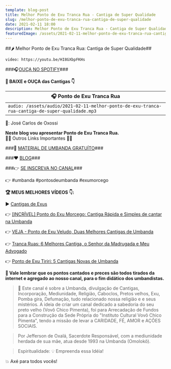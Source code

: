 ```yaml
---
template: blog-post
title: Melhor Ponto de Exu Tranca Rua - Cantiga de Super Qualidade
slug: /melhor-ponto-de-exu-tranca-rua-cantiga-de-super-qualidade
date: 2021-02-11 18:00
description: Melhor Ponto de Exu Tranca Rua - Cantiga de Super Qualidade
featuredImage: /assets/2021-02-11-melhor-ponto-de-exu-tranca-rua-cantiga-de-super-qualidade.jpg
---
```

##🌶 Melhor Ponto de Exu Tranca Rua: Cantiga de Super Qualidade##

<!-- #1: Embed through web URL -->
`video: https://youtu.be/HI8GXbpFKHs`

###🎧<a href='https://vovochicopimenta.cyou/spotify' target="_blank">OUÇA NO SPOTIFY</a>###

**🎁 BAIXE e OUÇA das Cantigas 👇**

|🎧 __Ponto de Exu Tranca Rua__ |
|---|
|`audio: /assets/audio/2021-02-11-melhor-ponto-de-exu-tranca-rua-cantiga-de-super-qualidade.mp3`|
🎤: José Carlos de Oxossi

**Neste blog vou apresentar Ponto de Exu Tranca Rua.**</br>
🔽🔽 Outros Links Importantes 🔽🔽

###🎁 <a href='https://vovochicopimenta.cyou/linktree' target="_blank">MATERIAL DE UMBANDA GRATUÍTO</a>###

###❤ <a href='https://vovochicopimenta.cyou'>BLOG</a>###

###👉 <a href='https://vovochicopimenta.cyou/youtube' target="_blank">SE INSCREVA NO CANAL</a>###

👉 #umbanda #pontosdeumbanda #exumorcego

**🏆 MEUS MELHORES VÍDEOS 👇:**

▶ <a href='https://youtube.com/playlist?list=PL4hRMyhBiogNy7ZYFrk1Pj_2oTeGDAEr-' target="_blank">Cantigas de Exus</a>

👉 <a href='https://youtu.be/ZqGeeFdXigQ' target="_blank">[INCRÍVEL] Ponto do Exu Morcego: Cantiga Rápida e Simples de cantar na Umbanda</a>

👉 <a href='https://youtu.be/JSounBWZ0Ao' target="_blank">VEJA - Ponto de Exu Veludo, Duas Melhores Cantigas de Umbanda</a>

👉 <a href='https://www.youtube.com/watch?v=m2SQ6Tp_wjc' target="_blank">Tranca Ruas:  6 Melhores Cantiga, o Senhor da Madrugada e Meu Advogado</a>

👉 <a href='https://youtu.be/wYlsWLlHTr8' target="_blank">Ponto de Exu Tiriri: 5 Cantigas Novas de Umbanda</a>

**🔴 Vale lembrar que os pontos cantados e preces são todos tirados da internet e agregado ao nosso canal, para o fim didático dos umbandistas.**

>🙏 Este canal é sobre a Umbanda, divulgação de Cantigas, Incorporação, Mediunidade, Religião, Caboclos, Pretos velhos, Exu, Pomba gira, Defumação, tudo relacionado nossa religião e  e seus mistérios.
A ideia de criar um canal dedicado a sabedoria do seu preto velho (Vovô Chico Pimenta), foi para Arrecadação de Fundos para a Construção da Sede Própria do "Instituto Cultural Vovô Chico Pimenta", tendo a missão de levar a CARIDADE, FÉ, AMOR e AÇÕES SOCIAIS.

>Por Jefferson de Oxalá, Sacerdote Responsável, com a mediunidade herdada de sua mãe, atua desde 1993 na Umbanda (Omolokô).

>Espiritualidade: 💡 Empreenda essa Idéia!

💥 Axé para todos vocês!